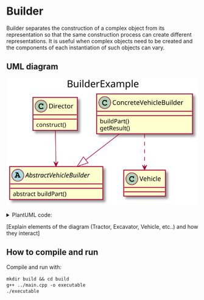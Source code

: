 # Builder
Builder separates the construction of a complex object from its representation so that the same construction process can create different representations.
It is useful when complex objects need to be created and the components of each instantiation of such objects can vary.

## UML diagram
![BuilderPattern](../../uml_diagrams/builder.svg)

<details>
<summary>PlantUML code:</summary>

```
@startuml
title BuilderExample
class Director{
    construct()
}

abstract class AbstractVehicleBuilder{
    abstract buildPart()
}

class ConcreteVehicleBuilder{
    buildPart()
    getResult()
}

class Vehicle{

}

ConcreteVehicleBuilder --|> AbstractVehicleBuilder
ConcreteVehicleBuilder ..> Vehicle
Director --> AbstractVehicleBuilder

@enduml
```

</details>

[Explain elements of the diagram (Tractor, Excavator, Vehicle, etc..) and how they interact]

## How to compile and run
Compile and run with:
```
mkdir build && cd build
g++ ../main.cpp -o executable
./executable
```
